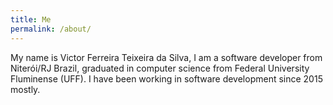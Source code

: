 ```yaml
---
title: Me
permalink: /about/
---
```


My name is Victor Ferreira Teixeira da Silva, I am a software developer from Niterói/RJ Brazil, graduated in computer science from Federal University Fluminense (UFF). I have been working in software development since 2015 mostly.